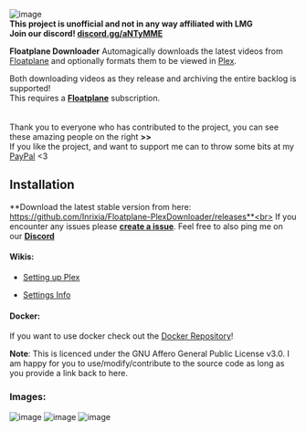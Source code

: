 ﻿![image](https://user-images.githubusercontent.com/6373693/115112327-2b69b680-9fd9-11eb-8239-45b30219f705.png)<br>
**This project is unofficial and not in any way affiliated with LMG**<br>
**Join our discord! [discord.gg/aNTyMME](https://discord.gg/aNTyMME)**
<br>

**Floatplane Downloader** Automagically downloads the latest videos from [Floatplane](https://floatplane.com) and optionally formats them to be viewed in [Plex](https://www.plex.tv/). 

Both downloading videos as they release and archiving the entire backlog is supported!<br>
This requires a **[Floatplane](http://floatplane.com)** subscription.<br>
<br><br>
Thank you to everyone who has contributed to the project, you can see these amazing people on the right **>>**<br>
If you like the project, and want to support me can to throw some bits at my [PayPal](https://www.paypal.com/donate?business=XZX2VLBCVA766&currency_code=NZD) <3
<br>
## Installation
**Download the latest stable version from here: https://github.com/Inrixia/Floatplane-PlexDownloader/releases**<br>
If you encounter any issues please **[create a issue](https://github.com/Inrixia/Floatplane-Downloader/issues/new)**. Feel free to also ping me on our **[Discord](https://discord.gg/aNTyMME)**

#### Wikis:

*  [Setting up Plex](https://github.com/Inrixia/Floatplane-PlexDownloader/blob/master/wiki/plex.md)

*  [Settings Info](https://github.com/Inrixia/Floatplane-Downloader/blob/master/wiki/settings.md)

#### Docker:
If you want to use docker check out the [Docker Repository](https://hub.docker.com/r/inrix/floatplane-downloader)!
<br>

**Note**: This is licenced under the GNU Affero General Public License v3.0. I am happy for you to use/modify/contribute to the source code as long as you provide a link back to here.

### Images:
![image](https://user-images.githubusercontent.com/6373693/115110440-8d252300-9fcf-11eb-92a0-a813fcfcc632.png)
![image](https://user-images.githubusercontent.com/6373693/115112389-69ff7100-9fd9-11eb-92e2-b83c3241627b.png)
![image](https://user-images.githubusercontent.com/6373693/115112394-6e2b8e80-9fd9-11eb-9c3d-ecaa3f87eb16.png)
